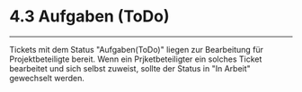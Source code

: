 # 4.3 Aufgaben \(ToDo\)

---

Tickets mit dem Status "Aufgaben\(ToDo\)" liegen zur Bearbeitung für Projektbeteiligte bereit. Wenn ein Prjketbeteiligter ein solches Ticket bearbeitet und sich selbst zuweist, sollte der Status in "In Arbeit" gewechselt werden.

